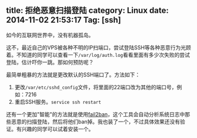 title: 拒绝恶意扫描登陆
category: Linux
date: 2014-11-02 21:53:17
Tag: [ssh]
---

如今的互联网世界中，没有机器孤岛。
<!-- more -->

这不，最近自己的VPS被各种不明的IP扫端口，尝试登陆SSH等各种恶意行为光顾着。不知道的同学可以查看一下`/var/log/auth.log`看看里面有多少次失败的尝试登陆，估计吓你一跳。那如何预防呢？  

最简单粗暴的方法就是更改默认的SSH端口了。方法如下：  
1. 更改`/var/etc/sshd_config`文件，将里面的22端口改为其他的端口号，例如：7216
2. 重启SSH服务。`service ssh restart`  

还有一个更加"智能"的方法就是使用[fail2ban](http://www.fail2ban.org/)，这个工具会自动分析系统日志中那些恶意的扫描登陆，然后将他们ban掉。我也装了一个，不过具体效果还没有验证。有兴趣的同学可以试着安装一个。
